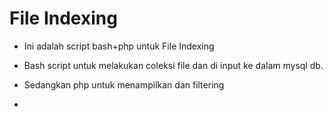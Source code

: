 # File Indexing 
- Ini adalah script bash+php untuk  File Indexing 
- Bash script untuk melakukan coleksi file dan di input ke dalam mysql db.
- Sedangkan php untuk menampilkan dan filtering

- 
